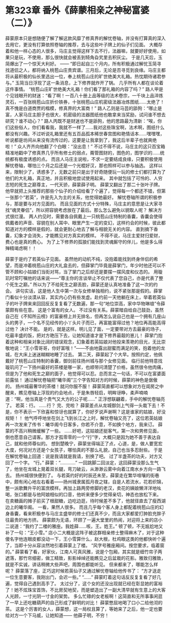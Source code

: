 # 第323章 番外《薛蒙相亲之神秘富婆（二）》
薛蒙原本只是想随便了解了解这款风靡了修真界的解忧卷轴，并没有打算真的深入去用它，更没有打算依照卷轴的推荐，去与这些叶子牌上的仙子们见面。
大概存着和他一样心态的人很多，马庄主觉得这样下去不行，法器嘛，就要好好使用，如果只是玩，不使用，那么很快就会被丢到犄角旮旯里去积灰尘。
于是几天后，玉简爆出了一个惊天大利好。
——
“即日起自三个月内，所有积极通过解忧玉简寻找道侣之人，都将纳入桃苞山庄贵宾谱。三月后，无论是否寻觅到良缘。马庄主都将从最积极的仙长里选出一位，奉上桃苞山庄的旷世绝美大礼箱。热忱期待诸君参与。”
玉简当日浮现了这一条消息，上下修界就炸开了锅。
几乎所有人都在谈论着这件事情。
“桃苞山庄旷世绝美大礼箱！你们看了那礼箱的内容了吗？”
路人甲是个见钱眼开的财迷：“看了啊！一百八十册上品等级的法术卷宗，一千块上品淬炼灵石，一百张桃苞山庄折价铁券，十张桃苞山庄机密级法器冶炼图纸……太绝了！真不愧是白道商贾的楷模，修真界的大富商！”
路人乙则是马芸的舔狗：“哪止是富，人家马庄主胆子也很大，机密级的法器图纸他也敢拿来当奖励，试问谁不想去研究？谁不动心？”
路人丙既不是财迷也不是舔狗，他的思路最为清新：“唉，你们这些俗人，你们看看我，我就不一样了……我对这些珠宝啊，法术啊，图纸什么都没有兴趣。不过听说礼箱里还有五百品孤本稀世春宫图和艳情话本……嘿嘿嘿，听说都是坊间从来没有流传过的，这要是让我拿到了，我这后半辈子也就爽绝啦！”
众人齐齐向他翻了个白眼：“没出息！”
不过不得不说，马庄主的这只百宝箱精准地戳中了修真界几乎所有修士的弱点，甭管图财的，图色的，图学识的……统统都有极度诱惑的点。
而且人马庄主说啦，不求一定要结成良缘，只要积极使用解忧卷轴，哪怕三个月之后还是一个光棍好汉，那也照样可以参与抽选。
这样以来，限制少了，诱惑多了，无数之前只是出于好奇随便玩一玩的修士们都打算为了他们的大礼箱，真正地，并且积极地尝试使用起来。
其中就包括了可怜的、人穷志短的死生之巅尊主，一代天骄，薛蒙薛子明。
薛蒙又翻出了那二十张叶子牌。
他早就把上头推荐的那些个仙子的介绍给看了个遍了，觉得每一个都还不错，但第一张那个“若英”，许是先入为主的关系，他觉得她最好。
解忧卷轴所谓的积极参与，那是要与对方见面的。
而且见面的方式十分特殊，马庄主的意思是让大家寻找“魂灵眷侣”，所以把容貌考虑放在了最后。那么怎么避免以貌取人呢？
解决方式很烂漫。
两人约见时，需要各自佩戴上一只桃苞山庄特制的香囊，香囊会使得佩戴者的声音、容貌在别人耳中、眼里产生一定的变幻，这样约会的时候，彼此都知道对方的模样是假的，就会更耐心地去了解与相貌无关的内容。
直到摘下香囊，幻象才会消失，才能瞧见对方真实的模样。
不得不说，马庄主爱财归爱财，费心也是真的费心。
为了上下修界的孤狼们能找到灵魂厮守的伴儿，他是多么得殚精竭虑啊！！

薛蒙于是约了若英仙子见面。
虽然他的动机不纯，没抱着能找到终身伴侣的希望，而是冲着桃苞山庄的大礼盒去的，但薛掌门毕竟是薛掌门，年少时他还可以不管不顾和小姑娘们当街对骂，当了掌门之后却还是要摆一摆风度和仪态的。
用璇玑时常叮嘱他的话来说——“尊主你的言谈举止不仅代表了您自己，亦是代表了整个死生之巅。”
所以为了不给死生之巅丢脸，薛蒙还是认真地准备了这一次的约会。
讲句实话，这是他人生中第一次与女修单独相约，说不紧张那是假的。薛掌门看似十分淡漠从容，其实内心仍有些发虚。赴约前一天他躺在床上，举着若英仙子的叶子牌来来回回反反复复看了无数遍，那一句“地位崇高，家中华物琳琅”令薛蒙颇有些在意。
这是个富有的女人。
不过没有关系。薛蒙暗自给自己鼓劲，虽然自己在《不知所云榜》的富豪榜上并无排名，但再怎么说自己也是一个拥有几座山头的男子，一个名不见经传的小丫头片子而已，再富能富得过他？地位再高能高得过他？
决计不能。
是的，就是这样。明儿见了面，一定要带对方去最豪的场子，吃最丰盛的饭，把对方艳压下去，让她知道谁才是下修界最靓的崽儿！
薛掌门抱着这种和相亲对象比阔的错误观念，幻象着若英姑娘对他投来羡艳的目光，无比崇敬地说：“王小雪哥哥，你好富哦！”——不由地露出甜蜜而满足的笑，抱着他的龙城，在大床上迷迷糊糊地睡了过去。
第二天，薛蒙起了个大早。按照约定，他佩戴好了桃苞山庄特制的香囊，御剑前往扬州城与那个女修见面。
临行前他特意找璇玑问了一下扬州最好的茶楼是哪一家，也顺带问清楚了价格，虽然很令他肉痛，但是为了他和死生之巅的面子，他觉得可以忍。总而言之一句话，不可以在富婆面前露怯！
通过解忧卷轴把“曦华阁”三个字告知对方的时候，薛蒙的神色是倨傲的。
扬州城最奢华的茶楼！就问你服不服！
薛蒙简直都可以想象对方在闺房之中醒来，瞧见卷轴上浮现的约会地点，于是朱唇轻启，明眸讶睁，柔声喃喃道：“啊，他当真是个贵气又大方的公子呢……”
正浮想联翩着，手中的解忧卷轴亮了。
若英：行。
……行？
完、完啦？
薛蒙差点从龙城御剑上气得一头栽下去！不是，你不表示一下欣喜和惊讶也就算了，你好歹说声谢啊？这是谁家的姑娘，好没规矩！！
他气呼呼地坐在剑上飞到长江之上时，解忧卷轴又亮了，这位若英姑娘再一次发来了传书：曦华阁今日客多，你若不介意，不如换个地方，我来订。
薛蒙的不高兴稍微缓解了一些。
……好吧，这姑娘还挺客气，第一次和男修见面，倒也愿意自己请客。那方才孤零零的一个“行”字，大概只是因为她不善于表达自己，就和他师尊似的。
想到楚晚宁，薛蒙坐得端正了点，心道，是，做人要宽宏大度，何况对方还是个女孩子，哪怕真的不那么礼貌，自己也当多忍耐些。
于是在解忧卷轴上回道：说是我请就是我请，别换了吧。
过了半盏茶的功夫，对方又回了一个字。
“行。”
薛蒙：“…………”
一回跳脚二回淡定，这回薛蒙没那么生气了，他坐在龙城上晃着双长腿，弯刀破云，从渺渺云雾中向着江南水乡方向一路飞去。
扬州城很快便到了。
与若英约好的时辰还未至，薛蒙走在繁华喧嚷的街巷中，颇有闲心地左右看着——扬州城隶属孤月夜之辖，自是人若流水，花若织锦，整一派歌舞升平的富庶模样。再加上路两旁修脚的老汉，卖花的姨娘懒洋洋地吆喝，张口都是与他阿娘相似的口音，他听来便多少觉得亲切，神态也放松下来。
在卖糖画的摊子前买了根甜糖，边吃边逛，待时候差不多了，他就径直去了瘦西湖边上的曦华阁。
一看，果然人很多。
而且几乎每个客人身上都配着桃苞山庄的幻身香囊，看来积极参与马庄主盛举的修士们还真不少，而且大家都爱打肿脸充胖子往最贵的地方挤。
薛蒙颇为无语，环顾了一遍大堂里的热闹，对迎将上来的店小二说道：“我约了二楼的雅座。我姓薛……咳，王。姓王。”
顿了顿，不无尴尬地又补了一句：“王小雪。”
店小二大概是这阵子被这群相亲修士整得麻木了，对于这种傻名字他连眼皮都没动一下，王小雪算什么，赵大根，杜鸡眼这类的他都快听个遍了，当即十分从容淡然地引着薛蒙上了楼。
“风字号雅座厢间。按您要求，临着窗的。”
薛蒙看了看，好家伙，江南人可真风雅，说是个包厢，其实就是细竹帘子两遮落，那竹帘细密，做工精致，影影绰绰还能瞧见之后盆栽的花影。雅致归雅致，就是不实诚，讲话稍微大些声吧，周围也都能听见。
但来都来了，哪能怎么样呢？
薛蒙落了座，正巧这时候若英仙子又通过解忧卷轴给他传书了：
“方才送走一位生意要客，我刚出门，会迟一些。”
“……”
薛蒙盯着这句话反反复复看了好几遍，觉得自己遇到高手了。
太过分了，这个女的还没出现就已经在彰显她的富裕了！她不炫珠宝首饰，不比房契地契，而是塑造出了一副大清早就有生意上的大客人光顾，一寸光阴一寸金的架势。
多么忙碌的女老板啊！这简直和无所事事闲逛了一早上还吃糖葫芦的自己形成了鲜明的对比！
薛蒙憋屈地喝了口小二给他沏的茶。
这是个厉害的女人，薛蒙想，这一局权且算了，等她来了之后，他一定也要给对方一个下马威，让她知道——
他薛子明，不穷！
